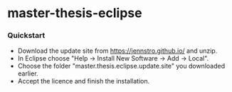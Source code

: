 # master-thesis-eclipse

### Quickstart 
- Download the update site from https://jennstro.github.io/ and unzip.
- In Eclipse choose "Help -> Install New Software -> Add -> Local". 
- Choose the folder "master.thesis.eclipse.update.site" you downloaded earlier. 
- Accept the licence and finish the installation. 
